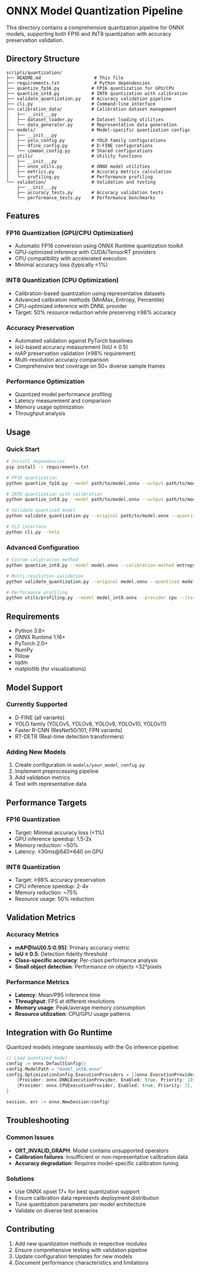 # ONNX Model Quantization Pipeline

This directory contains a comprehensive quantization pipeline for ONNX models, supporting both FP16 and INT8 quantization with accuracy preservation validation.

## Directory Structure

```
scripts/quantization/
├── README.md                    # This file
├── requirements.txt             # Python dependencies
├── quantize_fp16.py            # FP16 quantization for GPU/CPU
├── quantize_int8.py            # INT8 quantization with calibration
├── validate_quantization.py    # Accuracy validation pipeline
├── cli.py                      # Command-line interface
├── calibration_data/           # Calibration dataset management
│   ├── __init__.py
│   ├── dataset_loader.py       # Dataset loading utilities
│   └── data_generator.py       # Representative data generation
├── models/                     # Model-specific quantization configs
│   ├── __init__.py
│   ├── yolo_config.py          # YOLO family configurations
│   ├── dfine_config.py         # D-FINE configurations
│   └── common_config.py        # Shared configurations
├── utils/                      # Utility functions
│   ├── __init__.py
│   ├── onnx_utils.py           # ONNX model utilities
│   ├── metrics.py              # Accuracy metrics calculation
│   └── profiling.py            # Performance profiling
└── validation/                 # Validation and testing
    ├── __init__.py
    ├── accuracy_tests.py       # Accuracy validation tests
    └── performance_tests.py    # Performance benchmarks
```

## Features

### FP16 Quantization (GPU/CPU Optimization)
- Automatic FP16 conversion using ONNX Runtime quantization toolkit
- GPU-optimized inference with CUDA/TensorRT providers
- CPU compatibility with accelerated execution
- Minimal accuracy loss (typically <1%)

### INT8 Quantization (CPU Optimization)
- Calibration-based quantization using representative datasets
- Advanced calibration methods (MinMax, Entropy, Percentile)
- CPU-optimized inference with DNNL provider
- Target: 50% resource reduction while preserving ≥98% accuracy

### Accuracy Preservation
- Automated validation against PyTorch baselines
- IoU-based accuracy measurement (IoU ≥ 0.5)
- mAP preservation validation (≥98% requirement)
- Multi-resolution accuracy comparison
- Comprehensive test coverage on 50+ diverse sample frames

### Performance Optimization
- Quantized model performance profiling
- Latency measurement and comparison
- Memory usage optimization
- Throughput analysis

## Usage

### Quick Start

```bash
# Install dependencies
pip install -r requirements.txt

# FP16 quantization
python quantize_fp16.py --model path/to/model.onnx --output path/to/model_fp16.onnx

# INT8 quantization with calibration
python quantize_int8.py --model path/to/model.onnx --output path/to/model_int8.onnx --calibration-data path/to/data/

# Validate quantized model
python validate_quantization.py --original path/to/model.onnx --quantized path/to/model_int8.onnx --test-data path/to/test/

# CLI interface
python cli.py --help
```

### Advanced Configuration

```bash
# Custom calibration method
python quantize_int8.py --model model.onnx --calibration-method entropy --samples 1000

# Multi-resolution validation
python validate_quantization.py --original model.onnx --quantized model_int8.onnx --resolutions 320,640,1024

# Performance profiling
python utils/profiling.py --model model_int8.onnx --provider cpu --iterations 100
```

## Requirements

- Python 3.8+
- ONNX Runtime 1.16+
- PyTorch 2.0+
- NumPy
- Pillow
- tqdm
- matplotlib (for visualizations)

## Model Support

### Currently Supported
- D-FINE (all variants)
- YOLO family (YOLOv5, YOLOv8, YOLOv9, YOLOv10, YOLOv11)
- Faster R-CNN (ResNet50/101, FPN variants)
- RT-DETR (Real-time detection transformers)

### Adding New Models
1. Create configuration in `models/your_model_config.py`
2. Implement preprocessing pipeline
3. Add validation metrics
4. Test with representative data

## Performance Targets

### FP16 Quantization
- Target: Minimal accuracy loss (<1%)
- GPU inference speedup: 1.5-2x
- Memory reduction: ~50%
- Latency: ≤30ms@640×640 on GPU

### INT8 Quantization
- Target: ≥98% accuracy preservation
- CPU inference speedup: 2-4x
- Memory reduction: ~75%
- Resource usage: 50% reduction

## Validation Metrics

### Accuracy Metrics
- **mAP@IoU[0.5:0.95]**: Primary accuracy metric
- **IoU ≥ 0.5**: Detection fidelity threshold
- **Class-specific accuracy**: Per-class performance analysis
- **Small object detection**: Performance on objects <32²pixels

### Performance Metrics
- **Latency**: Mean/P95 inference time
- **Throughput**: FPS at different resolutions
- **Memory usage**: Peak/average memory consumption
- **Resource utilization**: CPU/GPU usage patterns

## Integration with Go Runtime

Quantized models integrate seamlessly with the Go inference pipeline:

```go
// Load quantized model
config := onnx.DefaultConfig()
config.ModelPath = "model_int8.onnx"
config.OptimizationConfig.ExecutionProviders = []onnx.ExecutionProviderConfig{
    {Provider: onnx.DNNLExecutionProvider, Enabled: true, Priority: 10},
    {Provider: onnx.CPUExecutionProvider, Enabled: true, Priority: 1},
}

session, err := onnx.NewSession(config)
```

## Troubleshooting

### Common Issues
- **ORT_INVALID_GRAPH**: Model contains unsupported operators
- **Calibration failures**: Insufficient or non-representative calibration data
- **Accuracy degradation**: Requires model-specific calibration tuning

### Solutions
- Use ONNX opset 17+ for best quantization support
- Ensure calibration data represents deployment distribution
- Tune quantization parameters per model architecture
- Validate on diverse test scenarios

## Contributing

1. Add new quantization methods in respective modules
2. Ensure comprehensive testing with validation pipeline
3. Update configuration templates for new models
4. Document performance characteristics and limitations